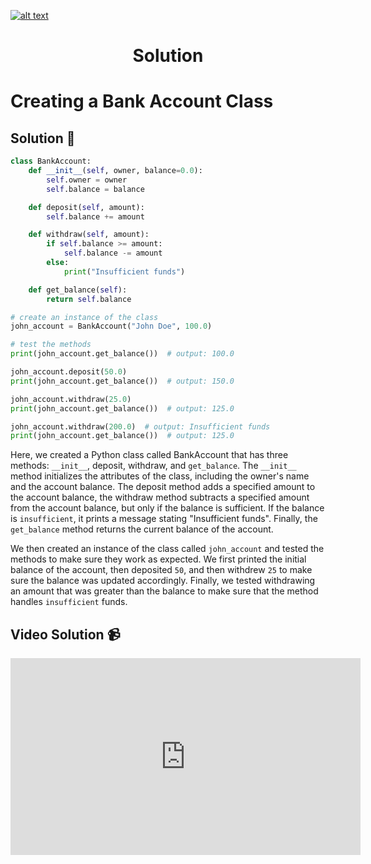 <a href="https://www.core-code.io/">

![alt text](https://uploads-ssl.webflow.com/5eb2f56932c3562feab232e3/5f73550d00249e7e96c9f3de_Logo.png 'corecodeio')

</a>

<h1 align="center">Solution</h1>

# Creating a Bank Account Class




## Solution 🏁
    
```python
class BankAccount:
    def __init__(self, owner, balance=0.0):
        self.owner = owner
        self.balance = balance

    def deposit(self, amount):
        self.balance += amount

    def withdraw(self, amount):
        if self.balance >= amount:
            self.balance -= amount
        else:
            print("Insufficient funds")

    def get_balance(self):
        return self.balance

# create an instance of the class
john_account = BankAccount("John Doe", 100.0)

# test the methods
print(john_account.get_balance())  # output: 100.0

john_account.deposit(50.0)
print(john_account.get_balance())  # output: 150.0

john_account.withdraw(25.0)
print(john_account.get_balance())  # output: 125.0

john_account.withdraw(200.0)  # output: Insufficient funds
print(john_account.get_balance())  # output: 125.0

```

Here, we created a Python class called BankAccount that has three methods: `__init__`, deposit, withdraw, and `get_balance`. The `__init__` method initializes the attributes of the class, including the owner's name and the account balance. The deposit method adds a specified amount to the account balance, the withdraw method subtracts a specified amount from the account balance, but only if the balance is sufficient. If the balance is `insufficient`, it prints a message stating "Insufficient funds". Finally, the `get_balance` method returns the current balance of the account.

We then created an instance of the class called `john_account` and tested the methods to make sure they work as expected. We first printed the initial balance of the account, then deposited `50`, and then withdrew `25` to make sure the balance was updated accordingly. Finally, we tested withdrawing an amount that was greater than the balance to make sure that the method handles `insufficient` funds.


## Video Solution 📹

<iframe width="560" height="315" src="https://www.youtube.com/embed/i3XrxmdMAl4" title="YouTube video player" frameborder="0" allow="accelerometer; autoplay; clipboard-write; encrypted-media; gyroscope; picture-in-picture; web-share" allowfullscreen></iframe>